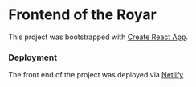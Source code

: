 # Frontend of the Royar

This project was bootstrapped with [Create React App](https://github.com/facebook/create-react-app).

### Deployment

The front end of the project was deployed via [Netlify](https://netlify.com)
